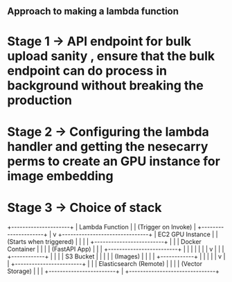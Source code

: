 ## Approach to making a lambda function



# Stage 1 -> API endpoint for bulk upload sanity , ensure that the bulk endpoint can do process in background without breaking the production


# Stage 2 -> Configuring the lambda handler and getting the nesecarry perms to create an GPU instance for image embedding


# Stage 3 -> Choice of stack


+---------------------+
|  Lambda Function    |
| (Trigger on Invoke) |
+---------------------+
           |
           v
+-------------------------------+
|     EC2 GPU Instance          |
|  (Starts when triggered)      |
|                               |
|  +-------------------------+  |
|  |  Docker Container       |  |
|  |  (FastAPI App)          |  |
|  +-------------------------+  |
|           |       |           |
|           |       v           |
|           |   +------------+  |
|           |   | S3 Bucket  |  |
|           |   | (Images)   |  |
|           |   +------------+  |
|           |                   |
|           v                   |
|  +------------------------+   |
|  | Elasticsearch (Remote) |   |
|  | (Vector Storage)       |   |
|  +------------------------+   |
+-------------------------------+




